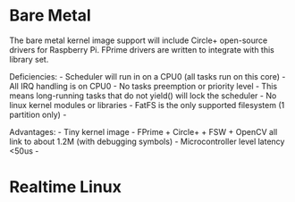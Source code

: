 # Bare Metal
The bare metal kernel image support will include
Circle+ open-source drivers for Raspberry Pi.
FPrime drivers are written to integrate with
this library set.

Deficiencies:
    -  Scheduler will run in on a CPU0 (all tasks run on this core)
    -  All IRQ handling is on CPU0
    -  No tasks preemption or priority level
        - This means long-running tasks that do not yield() will lock the scheduler
    -  No linux kernel modules or libraries
    -  FatFS is the only supported filesystem (1 partition only)
    -  

Advantages:
    - Tiny kernel image
        - FPrime + Circle+ + FSW + OpenCV all link to about 1.2M (with debugging symbols)
    - Microcontroller level latency <50us
    - 

# Realtime Linux
